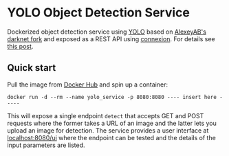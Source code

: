 # YOLO Object Detection Service

Dockerized object detection service using [YOLO](https://pjreddie.com/darknet/yolo/) based on [AlexeyAB's darknet fork](https://github.com/AlexeyAB/darknet) and
exposed as a REST API using [connexion](https://github.com/zalando/connexion). For details see [this post](https://johs.me/posts/object-detection-service-yolo-docker/).

## Quick start

Pull the image from [Docker Hub](https://hub.docker.com/r/johannestang/yolo_service) and spin up a container:
```
docker run -d --rm --name yolo_service -p 8080:8080 ---- insert here -----
```

This will expose a single endpoint `detect` that accepts GET and POST requests where the former takes a URL of an image and the latter lets you upload an image for detection.
The service provides a user interface at [localhost:8080/ui](http://localhost:8080/ui) where the endpoint can be tested and the details of the input parameters are listed.
